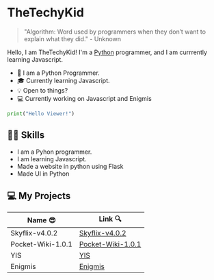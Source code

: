 # TheTechyKid
> "Algorithm: Word used by programmers when they don’t want to explain what they did." - Unknown


Hello, I am TheTechyKid! I'm a [Python](https://en.wikipedia.org/wiki/Python_(programming_language)) programmer, and I am currrently learning Javascript.

* 📖 I am a Python Programmer.
* 🎓 Currently learning Javascript.
* 💡 Open to things?
* 💻 Currently working on Javascript and Enigmis

``` python
print("Hello Viewer!")
```

## 🤹‍♂️ Skills
- I am a Pyhon programmer.
- I am learning Javascript.
- Made a website in python using Flask
- Made UI in Python

## 💻 My Projects

| Name 😎 | Link 🔍 |
| -------- | -------- |
| Skyflix-v4.0.2 | [Skyflix-v4.0.2](https://github.com/TheTechyKid/Skyflix-v4.0.2) |
| Pocket-Wiki-1.0.1 | [Pocket-Wiki-1.0.1](https://github.com/TheTechyKid/Pocket-Wiki-1.0.1) |
| YIS | [YIS](https://github.com/TheTechyKid/YIS) |
| Enigmis | [Enigmis](https://github.com/TheTechyKid/Enigmis) |
